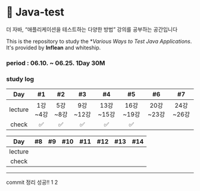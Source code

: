 # 📗 Java-test
더 자바, “애플리케이션을 테스트하는 다양한 방법” 강의를 공부하는 공간입니다

This is the repository to study the **Various Ways to Test Java Applications*.
It's provided by **Inflean** and whiteship.

### period : 06.10. ~ 06.25. 1Day 30M

### study log
| Day | #1 | #2 | #3 | #4 | #5 | #6 | #7 |
| :---: | :---: | :---: | :---: | :---: | :---: | :---: | :---: |
| lecture | 1강~4강 | 5강~8강 | 9강~12강 | 13강~15강 | 16강~19강 | 20강~23강 | 24강~26강 |
| check | ✅ | ✅ | ✅ | ✅ | ✅ |  |  | 

| Day | #8 | #9 | #10 | #11 | #12 | #13 | #14 |
| :---: | :---: | :---: | :---: | :---: | :---: | :---: | :---: |
| lecture |  |  |  |  |  |  |  |
| check |  |  |  |  |  |  |  |
---
commit 정리 성공!!
1
2